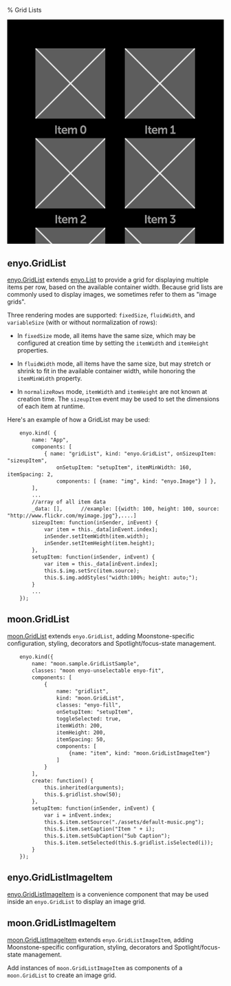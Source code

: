 % Grid Lists

![_moon.GridList_](../../assets/grid-list.png)

## enyo.GridList

[enyo.GridList](../../../index.html#/kind/enyo.GridList) extends
[enyo.List](../../../index.html#/kind/enyo.List) to provide a grid for
displaying multiple items per row, based on the available container width.
Because grid lists are commonly used to display images, we sometimes refer to
them as "image grids".

Three rendering modes are supported: `fixedSize`, `fluidWidth`, and
`variableSize` (with or without normalization of rows):

* In `fixedSize` mode, all items have the same size, which may be configured at
    creation time by setting the `itemWidth` and `itemHeight` properties.

* In `fluidWidth` mode, all items have the same size, but may stretch or shrink
    to fit in the available container width, while honoring the `itemMinWidth`
    property. 

* In `normalizeRows` mode, `itemWidth` and `itemHeight` are not known at
    creation time.  The `sizeupItem` event may be used to set the dimensions of
    each item at runtime. 

Here's an example of how a GridList may be used:

        enyo.kind( { 
            name: "App",
            components: [
                { name: "gridList", kind: "enyo.GridList", onSizeupItem: "sizeupItem",
                    onSetupItem: "setupItem", itemMinWidth: 160, itemSpacing: 2,
                    components: [ {name: "img", kind: "enyo.Image"} ] },
            ],
            ... 
            //array of all item data 
            _data: [],      //example: [{width: 100, height: 100, source: "http://www.flickr.com/myimage.jpg"},....]
            sizeupItem: function(inSender, inEvent) {
                var item = this._data[inEvent.index];
                inSender.setItemWidth(item.width);
                inSender.setItemHeight(item.height);
            },
            setupItem: function(inSender, inEvent) {
                var item = this._data[inEvent.index];
                this.$.img.setSrc(item.source);
                this.$.img.addStyles("width:100%; height: auto;");
            }
            ...
        });
 
## moon.GridList

[moon.GridList](../../../index.html#/kind/moon.GridList) extends
`enyo.GridList`, adding Moonstone-specific configuration, styling, decorators
and Spotlight/focus-state management.

        enyo.kind({
            name: "moon.sample.GridListSample",
            classes: "moon enyo-unselectable enyo-fit",
            components: [
                {
                    name: "gridlist",
                    kind: "moon.GridList",
                    classes: "enyo-fill",
                    onSetupItem: "setupItem",
                    toggleSelected: true,
                    itemWidth: 200,
                    itemHeight: 200,
                    itemSpacing: 50,
                    components: [
                        {name: "item", kind: "moon.GridListImageItem"}
                    ]
                }
            ],
            create: function() {
                this.inherited(arguments);
                this.$.gridlist.show(50);
            },
            setupItem: function(inSender, inEvent) {
                var i = inEvent.index;
                this.$.item.setSource("./assets/default-music.png");
                this.$.item.setCaption("Item " + i);
                this.$.item.setSubCaption("Sub Caption");
                this.$.item.setSelected(this.$.gridlist.isSelected(i));
            }
        });

## enyo.GridListImageItem

[enyo.GridListImageItem](../../../index.html#/kind/enyo.GridListImageItem) is a
convenience component that may be used inside an `enyo.GridList` to display an
image grid.

## moon.GridListImageItem

[moon.GridListImageItem](../../../index.html#/kind/moon.GridListImageItem)
extends `enyo.GridListImageItem`, adding Moonstone-specific configuration,
styling, decorators and Spotlight/focus-state management.

Add instances of `moon.GridListImageItem` as components of a `moon.GridList`
to create an image grid.
